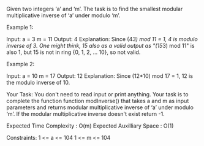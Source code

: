 Given two integers ‘a’ and ‘m’. The task is to find the smallest modular multiplicative inverse of ‘a’ under modulo ‘m’.

 

Example 1:

Input:
a = 3
m = 11
Output: 4
Explanation: Since (4*3) mod 11 = 1, 4 
is modulo inverse of 3. One might think,
15 also as a valid output as "(15*3)
mod 11"  is also 1, but 15 is not in 
ring {0, 1, 2, ... 10}, so not valid.

 

Example 2:

Input:
a = 10
m = 17
Output: 12
Explanation: Since (12*10) mod 17 = 1,
12 is the modulo inverse of 10.

 

Your Task:
You don't need to read input or print anything. Your task is to complete the function function modInverse() that takes a and m as input parameters and returns modular multiplicative inverse of ‘a’ under modulo ‘m’. If the modular multiplicative inverse doesn't exist return -1.

 

Expected Time Complexity : O(m)
Expected Auxilliary Space : O(1)

 

Constraints:
1 <= a <= 104
1 <= m <= 104
